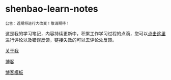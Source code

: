 # shenbao-learn-notes

`公告：近期将进行大改变！敬请期待！`

这是我的学习笔记，内容持续更新中，积累工作学习过程的点滴，您可以<a href="https://shenbao.github.io/shenbao-learn-notes/comment" target="_blank">点击这里</a>进行评论以及错误反馈，链接失效的可以去评论处反馈。

[关于我](https://shenbao.github.io/about)

[博客](https://shenbao.github.io)

[博客模板](https://shenbao.github.io/xiaobao-blog/home)





